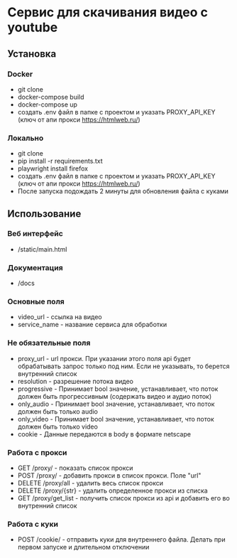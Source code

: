﻿# Сервис для скачивания видео с youtube

## Установка
### Docker
* git clone
* docker-compose build
* docker-compose up
* создать .env файл в папке с проектом и указать PROXY_API_KEY (ключ от апи прокси https://htmlweb.ru/)

### Локально
* git clone
* pip install -r requirements.txt
* playwright install firefox
* создать .env файл в папке с проектом и указать PROXY_API_KEY (ключ от апи прокси https://htmlweb.ru/)
* После запуска подождать 2 минуты для обновления файла с куками

## Использование
### Веб интерфейс
* /static/main.html

### Документация
* /docs

### Основные поля
* video_url - ссылка на видео
* service_name - название сервиса для обработки
### Не обязательные поля
* proxy_url - url прокси. При указании этого поля api будет обрабатывать запрос только под ним. Если не указывать, то берется внутренний список
* resolution - разрешение потока видео
* progressive - Принимает bool значение, устанавливает, что поток должен быть прогрессивным (содержать видео и аудио поток)
* only_audio - Принимает bool значение, устанавливает, что поток должен быть только audio
* only_video - Принимает bool значение, устанавливает, что поток должен быть только video
* cookie - Данные передаются в body в формате netscape

### Работа с прокси
* GET /proxy/ - показать список прокси
* POST /proxy/ - добавить прокси в список прокси. Поле "url"
* DELETE /proxy/all - удалить весь список прокси
* DELETE /proxy/{str} - удалить определенное прокси из списка
* GET /proxy/get_list - получить список прокси из api и добавить его во внутренний список

### Работа с куки
* POST /сookie/ - отправить куки для внутреннего файла. Делать при первом запуске и длительном отключении

